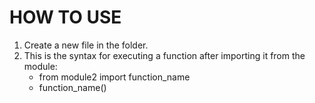 # HOW TO USE
1. Create a new file in the folder.
2. This is the syntax for executing a function after importing it from the module:
   * from module2 import function_name
   * function_name()
